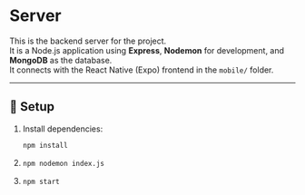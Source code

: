 # Server

This is the backend server for the project.  
It is a Node.js application using **Express**, **Nodemon** for development, and **MongoDB** as the database.  
It connects with the React Native (Expo) frontend in the `mobile/` folder.

---

## 🚀 Setup

1. Install dependencies:
   ```bash
   npm install

2. ```bash
   npm nodemon index.js

3. ```bash
   npm start
